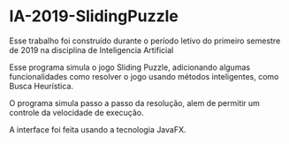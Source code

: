 # IA-2019-SlidingPuzzle

Esse trabalho foi construído durante o período letivo do primeiro semestre de 2019 na disciplina de Inteligencia Artificial

Esse programa simula o jogo Sliding Puzzle, adicionando algumas funcionalidades como resolver o jogo usando métodos inteligentes, como Busca Heurística.

O programa simula passo a passo da resolução, alem de permitir um controle da velocidade de execução.

A interface foi feita usando a tecnologia JavaFX.